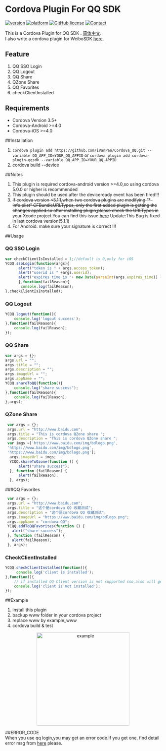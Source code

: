 # Cordova Plugin For QQ SDK
[![version](https://img.shields.io/badge/version-0.4.0-blue.svg?style=flat)](https://github.com/iVanPan/Cordova_QQ)
[![platform](https://img.shields.io/badge/platform-iOS%2FAndroid-lightgrey.svg?style=flat)](https://github.com/iVanPan/Cordova_QQ)
[![GitHub license](https://img.shields.io/github/license/mashape/apistatus.svg?style=flat)](https://github.com/iVanPan/Cordova_QQ/blob/master/LICENSE)
[![Contact](https://img.shields.io/badge/contact-Van-green.svg?style=flat)](http://VanPan.me)					

This is a Cordova Plugin for QQ SDK . [简体中文](https://github.com/iVanPan/Cordova_QQ/blob/master/README_ZH.md).     
I also write a cordova plugin for WeiboSDK [here](https://github.com/iVanPan/cordova_weibo).
## Feature
1. QQ SSO Login
2. QQ Logout 
3. QQ Share 
4. QZone Share
5. QQ Favorites
6. checkClientInstalled		

## Requirements
- Cordova Version 3.5+ 
- Cordova-Android >=4.0
- Cordova-iOS >=4.0			

##Installation
1. ```cordova plugin add https://github.com/iVanPan/Cordova_QQ.git --variable QQ_APP_ID=YOUR_QQ_APPID``` or ```cordova plugin add cordova-plugin-qqsdk --variable QQ_APP_ID=YOUR_QQ_APPID```                  
2. cordova build --device          			

##Notes			     		
1. This plugin is required cordova-android version >=4.0,so using cordova  5.0.0 or higher is recommended
2. This plugin should be used after the deviceready event has been fired!!!				
3. ~~If cordova version  <5.1.1,when two cordova plugins are modifying “*-Info.plist” CFBundleURLTypes, only the first added plugin is getting the changes applied.so after installing plugin,please check the URLTypes in your Xcode project.You can find this issue [here](https://issues.apache.org/jira/browse/CB-8007)~~ Update:This Bug is fixed in last cordova version(5.1.1)	
4. For Android: make sure your signature is correct !!!
						

##Usage                								
					     
### QQ SSO Login
```Javascript
var checkClientIsInstalled = 1;//default is 0,only for iOS
YCQQ.ssoLogin(function(args){
      alert("token is " + args.access_token);
      alert("userid is " +args.userid);
      alert("expires_time is "+ new Date(parseInt(args.expires_time)) + " TimeStamp is " +args.expires_time);
      },function(failReason){
       console.log(failReason);
},checkClientIsInstalled);
```
### QQ Logout
```Javascript
YCQQ.logout(function(){
	console.log('logout success');
},function(failReason){
	console.log(failReason);
});
```
### QQ Share
```Javascript
var args = {};
args.url = "";
args.title = "";
args.description = "";
args.imageUrl = "";
args.appName = "";
YCQQ.shareToQQ(function(){
	console.log("share success");
},function(failReason){
	console.log(failReason);
},args);
```
### QZone Share
```Javascript
 var args = {};
 args.url = "http://www.baidu.com";
 args.title = "This is cordova QZone share ";
 args.description = "This is cordova QZone share ";
 var imgs =['https://www.baidu.com/img/bdlogo.png',
 'https://www.baidu.com/img/bdlogo.png',
 'https://www.baidu.com/img/bdlogo.png'];
  args.imageUrl = imgs;
  YCQQ.shareToQzone(function () {
      alert("share success");
  }, function (failReason) {
      alert(failReason);
  }, args);
```
###QQ Favorites
```Javascript
 var args = {};
 args.url = "http://www.baidu.com";
 args.title = "这个是cordova QQ 收藏测试";
 args.description = "这个是cordova QQ 收藏测试";
 args.imageUrl = "https://www.baidu.com/img/bdlogo.png";
 args.appName = "cordova—QQ";
 YCQQ.addToQQFavorites(function () {
   alert("share success");
 }, function (failReason) {
   alert(failReason);
 }, args);
```
### CheckClientInstalled
```Javascript
YCQQ.checkClientInstalled(function(){
	 console.log('client is installed');
},function(){
	// if installed QQ Client version is not supported sso,also will get this error
	console.log('client is not installed');
});
```
##Example			
1. install this plugin
2. backup www folder in your cordova project
3. replace www by example_www
4. cordova build & test			
<div style="text-align:center"><img src="https://github.com/iVanPan/Cordova_QQ/blob/master/ScreenShot.png?raw=true" alt="example" style="width:300px"></div>

						
##ERROR_CODE					
When you use qq login,you may get an error code.If you get one, find detail error msg from [here](http://wiki.open.qq.com/wiki/mobile/API%E8%B0%83%E7%94%A8%E8%AF%B4%E6%98%8E#6._.E8.BF.94.E5.9B.9E.E7.A0.81.E8.AF.B4.E6.98.8E%E3%80%82) please.



